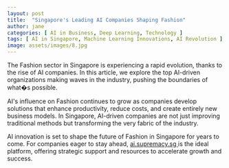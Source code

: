 ```yaml
---
layout: post
title:  "Singapore's Leading AI Companies Shaping Fashion"
author: jane
categories: [ AI in Business, Deep Learning, Technology ]
tags: [ AI in Singapore, Machine Learning Innovations, AI Revolution ]
image: assets/images/8.jpg
---
```


The Fashion sector in Singapore is experiencing a rapid evolution, thanks to the rise of AI companies. In this article, we explore the top AI-driven organizations making waves in the industry, pushing the boundaries of what�s possible.

AI's influence on Fashion continues to grow as companies develop solutions that enhance productivity, reduce costs, and create entirely new business models. In Singapore, AI-driven companies are not just improving traditional methods but transforming the very fabric of the industry.

AI innovation is set to shape the future of Fashion in Singapore for years to come. For companies eager to stay ahead, <a href="https://ai.supremacy.sg" target="_blank"> ai.supremacy.sg </a> is the ideal platform, offering strategic support and resources to accelerate growth and success.
